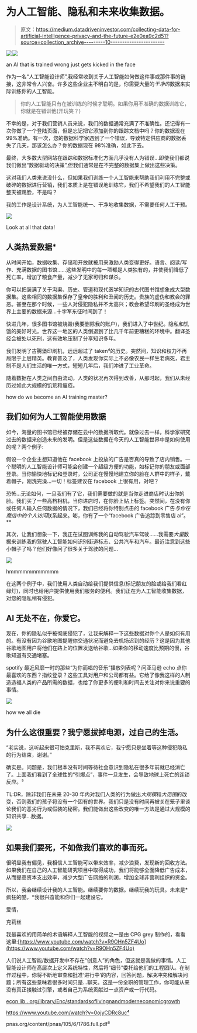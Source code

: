 # 为人工智能、隐私和未来收集数据。

> 原文：<https://medium.datadriveninvestor.com/collecting-data-for-artificial-intelligence-privacy-and-the-future-e2e0ea9c2d51?source=collection_archive---------10----------------------->

[![](img/5e02edb82d2a529f796576c9b994d7ca.png)](http://www.track.datadriveninvestor.com/1B9E)![](img/6ea3d016d6f7bcbcca5cb514abd34d2a.png)

an AI that is trained wrong just gets kicked in the face

作为一名“人工智能设计师”,我经常收到关于人工智能如何做这件事或那件事的链接，这非常令人兴奋。许多这些企业主不明白的是，你需要大量的*干净的*数据来实际训练你的人工智能。

> 你的人工智能只有在被训练的时候才聪明。如果你用不准确的数据训练它，你就是在错训他(开玩笑？)

不幸的是，对于我们营销人员来说，我们的数据通常充满了不准确性。还记得有一次你做了一个登陆页面，但是忘记把它添加到你的跟踪文档中吗？你的数据现在 99%准确。有一次，您的数据科学家遇到了一个错误，导致特定供应商的数据丢失了几天，那该怎么办？你的数据现在 98%准确，如此下去。

最终，大多数大型网站在跟踪和数据标准化方面几乎没有人为错误…即使我们都说我们做出“数据驱动的决策”,但我们通常是在不完整的数据集上做出这些决策。

这对我们人类来说没什么，但如果我们训练一个人工智能来帮助我们利用不完整或破碎的数据进行营销，我们本质上是在错误地训练它，我们不希望我们的人工智能整天被踢脸，不是吗？

我的工作是设计系统，为人工智能统一、干净地收集数据，不需要任何人工干预。

![](img/be8924f4b0360db728d9d8ca386ffe91.png)

Look at all that data!

## 人类热爱数据*

从时间开始，数据收集、存储和开放就被用来激励人类变得更好。语言、阅读/写作、充满数据的图书馆……这些发明中的每一项都是人类独有的，并使我们降低了死亡率，增加了粮食产量，减少了无家可归和谋杀。

你可以把装满了关于沟渠、历史、管道和现代医学知识的古代图书馆想象成大型数据集。这些相同的数据集保存了皇帝的胜利和丑闻的历史。贵族的虚伪和教会的罪恶。甚至在那个时候，一些人对侵犯隐私并不太高兴；教会希望印刷的圣经成为世界上主要的数据来源…十字军东征时间到了！

快进几年，很多图书馆被烧毁(我要删除我的账户)，我们进入了中世纪。隐私和饥饿的美好时光。世界这一地区的人类倒退到了比几千年前更糟糕的环境中。翻译圣经会被处以死刑，这有效地压制了分享知识多年。

我们发明了古腾堡印刷机，远远超过了 taken⁴的历史。突然间，知识和权力不再局限于上层精英。教育普及了，人类发现你实际上不必像农民一样生老病死，君主制不是人们生活的唯一方式，短短几年后，我们冲进了工业革命。

随着数据在人类之间自由流动，人类的状况再次得到改善，从那时起，我们从未经历过如此大规模的饥荒和瘟疫。

how do we become an AI training master?

## 我们如何为人工智能使用数据

如今，海量的图书馆已经被存储在云中的数据所取代。就像过去一样，科学家研究过去的数据来创造未来的发明。但是这些数据在今天的人工智能世界中是如何使用的呢？两个例子:

假设一个企业主想知道他在 facebook 上投放的广告是否真的导致了店内销售。一个聪明的人工智能设计师可能会创建一个超级方便的功能，如标记你的朋友或面部登录。当你愉快地标记和登录时，公司正在慢慢地建立你的脸在人群中的样子，戴着帽子，刚洗完澡…一切！标签建议在 facebook 上很有用，对吧？

恐怖…无论如何，一旦我们有了它，我们需要做的就是当你走进商店时认出你的脸。我们买了一些高档相机，当你进店时，在你脸上贴上标签。突然间，在没有你或任何人输入任何数据的情况下，我们已经将你特别点击的 facebook 广告*与你在商店中的个人访问*联系起来。嘭，你有了一个“facebook 广告追踪到零售店 ai”。**

其次，让我们想象一下，我正在试图训练我的自动驾驶汽车驾驶……我需要*大量*数据来训练我的驾驶人工智能如何识别街道标志、公共汽车和汽车。最近注意到这些小帽子了吗？他们好像问了很多关于驾驶的问题…

![](img/ab2c1cfda1708420b185041e0ab455cd.png)

hmmmmmmmmmmm

在这两个例子中，我们使用人类自动给我们提供信息(标记朋友的脸或给我们看红绿灯)，同时也给用户提供使用我们服务的便利。我们正在为人工智能收集数据，对您的隐私稍有侵犯。

## AI 无处不在，你爱它。

现在，你的隐私似乎被彻底侵犯了，让我来解释一下这些数据对你个人是如何有用的。有没有因为谷歌地图提醒你交通状况而避免去机场迟到的经历？这是因为其他谷歌地图用户将他们在路上的位置发送给谷歌…如果你的移动速度比预期的慢，谷歌知道有交通堵塞。

spotify 最近风靡一时的那些“为你而唱的音乐”播放列表呢？问亚马逊 echo 点你最喜欢的东西？指纹登录？这些工具对用户和公司都有益。它给了像我这样的人制造造福人类的产品所需的数据，也给了你更多的便利和时间去关注对你来说重要的事情。

![](img/7d7325072a750ff5db96669d291e0f32.png)

how we all die

## 为什么这很重要？我宁愿拔掉电源，过自己的生活。

“老实说，这听起来很可怕克里斯，我不喜欢它，我宁愿只是坐着等这种侵犯隐私的行为结束，谢谢。”

确实是。问题是，我们根本没有时间等待社会意识到隐私在很多年前就已经消亡了。上面我们看到了全球性的“引爆点”，事件一旦发生，会导致地球上死亡的连锁反应。⁵

TL:DR，除非我们在未来 20-30 年内对我们人类的行为做出*大规模*和*大范围*的改变，否则我们的孩子将没有一个固有的世界。我们只是没有时间再被关在笼子里谈论我们的恶劣行为或假装的秘密。我们能做出这些改变的唯一方法是通过大规模的知识共享…数据。

![](img/1394ac71170854984f130c5cbf8ee527.png)

## 如果我们要死，不如做我们喜欢的事而死。

很明显我有偏见，我相信人工智能可以带来效率，减少浪费，发现新的回收方法。如果我们在自己的人工智能研究项目中取得成功，我们将能够全面降低广告成本，从而提高资本支出效率，减少大型广告网络的利润，增加全球非营利组织的资金。

所以，我会继续设计我的人工智能。继续要你的数据。继续玩我的玩具。未来是*疯狂的酷，*我很兴奋能和你们一起建设它。

爱情，

克莉丝

我最喜欢的用简单的术语解释人工智能的视频之一是由 CPG grey 制作的，看看这里:[https://www.youtube.com/watch?v=R9OHn5ZF4Uo](https://www.youtube.com/watch?v=R9OHn5ZF4Uo)

人们说人工智能/数据开发中不存在“创意人”的角色，但这就是我做的事情。人工智能设计师在高层次上定义系统特性，然后将“细节”委托给他们的工程团队。在制作过程中，你将不断地审查和批准‘进行中’的内容，回答问题，解决冲突和解决问题；所有这些意味着很多时间只是…聊天。这是一份全职的管理工作，你可能从来没有真正接触过引擎，或者自己为系统贡献过一点资产或一行代码。

[econ lib . org/library/Enc/standardsoflivingnandmoderneconomicgrowth](https://www.econlib.org/library/Enc/StandardsofLivingandModernEconomicGrowth.html)

https://www.youtube.com/watch?v=0ojyCDRc8uc⁴

pnas.org/content/pnas/105/6/1786.full.pdf⁵